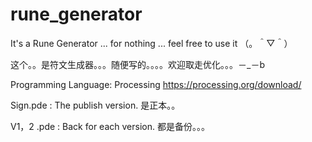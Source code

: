 # rune_generator

It's a Rune Generator ... for nothing ... feel free to use it （。＾▽＾）

这个。。是符文生成器。。。随便写的。。。。欢迎取走优化。。。－_－b

Programming Language: Processing 
                      https://processing.org/download/

Sign.pde :
The publish version.
是正本。。

V1，2 .pde :
Back for each version.
都是备份。。。

